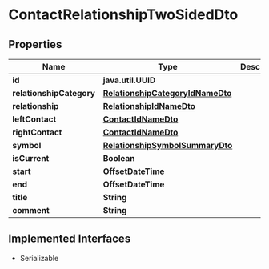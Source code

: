 

# ContactRelationshipTwoSidedDto


## Properties

Name | Type | Description | Notes
------------ | ------------- | ------------- | -------------
**id** | **java.util.UUID** |  |  [optional]
**relationshipCategory** | [**RelationshipCategoryIdNameDto**](RelationshipCategoryIdNameDto.md) |  |  [optional]
**relationship** | [**RelationshipIdNameDto**](RelationshipIdNameDto.md) |  |  [optional]
**leftContact** | [**ContactIdNameDto**](ContactIdNameDto.md) |  |  [optional]
**rightContact** | [**ContactIdNameDto**](ContactIdNameDto.md) |  |  [optional]
**symbol** | [**RelationshipSymbolSummaryDto**](RelationshipSymbolSummaryDto.md) |  |  [optional]
**isCurrent** | **Boolean** |  |  [optional]
**start** | **OffsetDateTime** |  |  [optional]
**end** | **OffsetDateTime** |  |  [optional]
**title** | **String** |  |  [optional]
**comment** | **String** |  |  [optional]


## Implemented Interfaces

* Serializable


